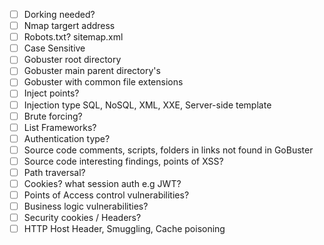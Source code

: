 
- [ ] Dorking needed? 
- [ ] Nmap targert address
- [ ] Robots.txt? sitemap.xml
- [ ] Case Sensitive 
- [ ] Gobuster root directory
- [ ] Gobuster main parent directory's
- [ ] Gobuster with common file extensions 
- [ ] Inject points?
- [ ] Injection type SQL, NoSQL, XML, XXE, Server-side template
- [ ] Brute forcing? 
- [ ] List Frameworks?
- [ ] Authentication type?
- [ ] Source code comments, scripts, folders in links not found in GoBuster
- [ ] Source code interesting findings, points of XSS? 
- [ ] Path traversal?
- [ ] Cookies? what session auth e.g JWT? 
- [ ] Points of Access control vulnerabilities?
- [ ] Business logic vulnerabilities?
- [ ] Security cookies / Headers?  
- [ ] HTTP Host Header, Smuggling, Cache poisoning